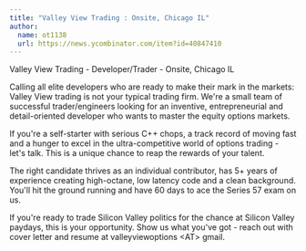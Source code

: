 ```yaml
---
title: "Valley View Trading : Onsite, Chicago IL"
author:
  name: ot1138
  url: https://news.ycombinator.com/item?id=40847410
---
```

Valley View Trading - Developer&#x2F;Trader - Onsite, Chicago IL

Calling all elite developers who are ready to make their mark in the markets: Valley View trading is not your typical trading firm. We&#x27;re a small team of successful trader&#x2F;engineers looking for an inventive, entrepreneurial and detail-oriented developer who wants to master the equity options markets.

If you&#x27;re a self-starter with serious C++ chops, a track record of moving fast and a hunger to excel in the ultra-competitive world of options trading - let&#x27;s talk. This is a unique chance to reap the rewards of your talent.

The right candidate thrives as an individual contributor, has 5+ years of experience creating high-octane, low latency code and a clean background. You&#x27;ll hit the ground running and have 60 days to ace the Series 57 exam on us.

If you&#x27;re ready to trade Silicon Valley politics for the chance at Silicon Valley paydays, this is your opportunity. Show us what you&#x27;ve got - reach out with cover letter and resume at valleyviewoptions &lt;AT&gt; gmail.
